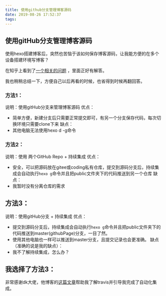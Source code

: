 ```yaml
---
title: 使用github分支管理博客源码
date: 2019-08-26 17:52:37
tags:
---
```


## 使用gitHub分支管理博客源码

使用hexo搭建博客后，突然也苦恼于该如何保存博客源码，让我能方便的在多个设备搭建环境写博客？

在知乎上看到了[一个相关的问题](https://www.zhihu.com/question/21193762) ，里面正好有解答。

我也稍稍总结一下，方便自己以后再看的时候，也省得到时候再翻回答。

### 方法1：

说明：使用gitHub分支来管理博客源码
优点：
 - 简单方便，新建分支后只需要正常提交即可，有另一个分支保存代码，每次切换环境只需要clone下来
缺点：
 - 其他电脑无法使用hexo d -g命令

### 方法2：

说明：使用 两个GitHub Repo + 持续集成
优点：
 - 安全，可以把源码放在gitee或coding私有仓库，提交到源码分支后，持续集成会自动执行``hexo g``命令并且把public文件夹下的代码推送到另一个仓库
缺点：
 - 我暂时没有分离仓库的需求


## 方法3：

说明：使用gitHub分支 + 持续集成
优点：
 - 提交到源码分支后，持续集成会自动执行``hexo g``命令并且把public文件夹下的代码推送到master(githubPage)分支，一目了然。
 - 使用其他电脑也一样可以推送到master分支，且提交记录也会更准确。
缺点（准确的说是我的缺点）：
 - 我不了解持续集成，怎么办？


## 我选择了方法3：

非常感谢dk大佬，他博客的[这篇文章](https://blog.dkvirus.top/ops/website/travis.html)帮助我了解travis并引导我完成了自动化集成。



